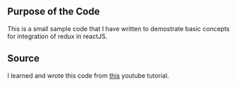 ## Purpose of the Code

This is a small sample code that I have written to demostrate basic concepts for integration of redux in reactJS.

## Source

I learned and wrote this code from [this](https://www.youtube.com/watch?v=CVpUuw9XSjY) youtube tutorial.